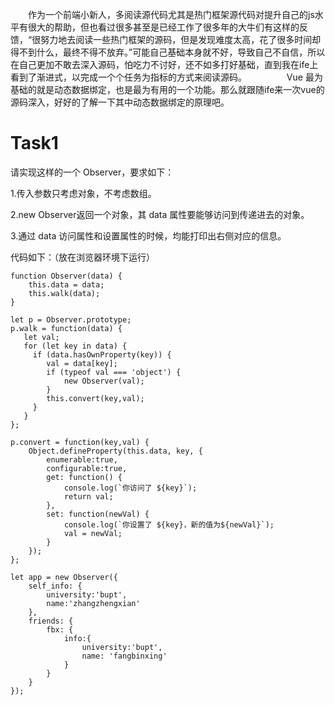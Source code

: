 　　作为一个前端小新人，多阅读源代码尤其是热门框架源代码对提升自己的js水平有很大的帮助，但也看过很多甚至是已经工作了很多年的大牛们有这样的反馈，“很努力地去阅读一些热门框架的源码，但是发现难度太高，花了很多时间却得不到什么，最终不得不放弃。”可能自己基础本身就不好，导致自己不自信，所以在自己更加不敢去深入源码，怕吃力不讨好，还不如多打好基础，直到我在ife上看到了渐进式，以完成一个个任务为指标的方式来阅读源码。
　　
　　Vue 最为基础的就是动态数据绑定，也是最为有用的一个功能。那么就跟随ife来一次vue的源码深入，好好的了解一下其中动态数据绑定的原理吧。

# Task1

请实现这样的一个 Observer，要求如下：

1.传入参数只考虑对象，不考虑数组。

2.new Observer返回一个对象，其 data 属性要能够访问到传递进去的对象。

3.通过 data 访问属性和设置属性的时候，均能打印出右侧对应的信息。

代码如下：（放在浏览器环境下运行）

```
function Observer(data) {
	this.data = data;
	this.walk(data);
}

let p = Observer.prototype;
p.walk = function(data) {
   let val;
   for (let key in data) {
   	 if (data.hasOwnProperty(key)) {
   	 	val = data[key];
   	 	if (typeof val === 'object') {
   	 		new Observer(val);
   	 	}
   	 	this.convert(key,val);
   	 }
   }
};

p.convert = function(key,val) {
	Object.defineProperty(this.data, key, {
		enumerable:true,
		configurable:true,
		get: function() {
			console.log(`你访问了 ${key}`);
			return val;
		},
		set: function(newVal) {
			console.log(`你设置了 ${key}，新的值为${newVal}`);
			val = newVal;
		}
	});
};

let app = new Observer({
	self_info: {
		university:'bupt',
		name:'zhangzhengxian'
	},
	friends: {
		fbx: {
			info:{
				university:'bupt',
				name: 'fangbinxing'
			}
		}
	}
});

```
　　
